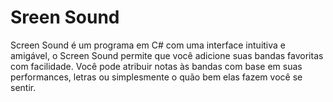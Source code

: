 <h1>Sreen Sound</h1>

<p>Screen Sound é um programa em C# com uma interface intuitiva e amigável, o Screen Sound permite que você adicione suas bandas favoritas com facilidade. Você pode atribuir notas às bandas com base em suas performances, letras ou simplesmente o quão bem elas fazem você se sentir.</p>


